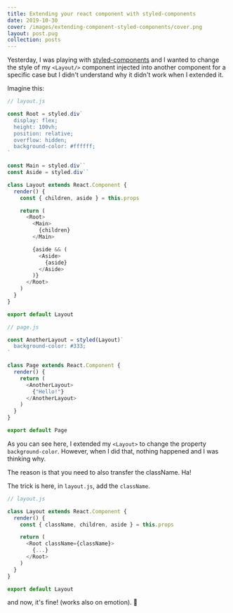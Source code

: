```yaml
---
title: Extending your react component with styled-components
date: 2019-10-30
cover: /images/extending-component-styled-components/cover.png
layout: post.pug
collection: posts
---
```


Yesterday, I was playing with [styled-components](https://www.styled-components.com/) and I wanted to change the style of my `<Layout/>` component injected into another component for a specific case but I didn't understand why it didn't work when I extended it.

Imagine this:

```javascript
// layout.js

const Root = styled.div`
  display: flex;
  height: 100vh;
  position: relative;
  overflow: hidden;
  background-color: #ffffff;
`

const Main = styled.div``
const Aside = styled.div``

class Layout extends React.Component {
  render() {
    const { children, aside } = this.props

    return (
      <Root>
        <Main>
          {children}
        </Main>

        {aside && (
          <Aside>
            {aside}
          </Aside>
        )}
      </Root>
    )
  }
}

export default Layout
```

```javascript
// page.js

const AnotherLayout = styled(Layout)`
  background-color: #333;
`

class Page extends React.Component {
  render() {
    return (
      <AnotherLayout>
        {"Hello!"}
      </AnotherLayout>
    )
  }
}

export default Page
```

As you can see here, I extended my `<Layout>` to change the property `background-color`. However, when I did that, nothing happened and I was thinking why.

The reason is that you need to also transfer the className. Ha!

The trick is here, in `layout.js`, add the `className`.

```javascript
// layout.js

class Layout extends React.Component {
  render() {
    const { className, children, aside } = this.props

    return (
      <Root className={className}>
        {...}
      </Root>
    )
  }
}

export default Layout
```

and now, it's fine! (works also on emotion). 🙏
